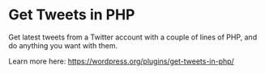 # Get Tweets in PHP

Get latest tweets from a Twitter account with a couple of lines of PHP, and do anything you want with them.

Learn more here: https://wordpress.org/plugins/get-tweets-in-php/
